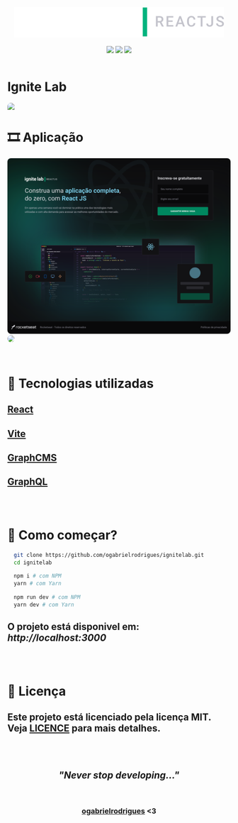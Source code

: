<br>
<div align="center">
  <img src=".github/logo.svg"/>
</div>
<br>

<div align="center">
  <img src="https://img.shields.io/github/license/ogabrielrodrigues/ignitelab"/>
  <img src="https://img.shields.io/github/issues/ogabrielrodrigues/ignitelab">
  <img src="https://img.shields.io/github/package-json/dependency-version/ogabrielrodrigues/ignitelab/react">
</div>

<br>

# Ignite Lab

<img style="border-top-left-radius: 8px; border-top-right-radius: 8px;" src=".github/back.svg"/>

<br>

# 🎞️ Aplicação

<div>
  <img style="border-radius: 8px;" src=".github/subscreen.svg"/>

  <br>

  <img style="border-radius: 8px;" src=".github/eventscreen.svg"/>
</div>

<br>
<br>

# 🧪 Tecnologias utilizadas

## [React](https://pt-br.reactjs.org/)

## [Vite](https://vitejs.dev/)

## [GraphCMS](https://graphcms.com/)

## [GraphQL](https://graphql.org/)

<br>
<br>

# 🚀 Como começar?

```sh
  git clone https://github.com/ogabrielrodrigues/ignitelab.git
  cd ignitelab
```

```sh
  npm i # com NPM
  yarn # com Yarn
```

```sh
  npm run dev # com NPM
  yarn dev # com Yarn
```

## O projeto está disponivel em: _*http://localhost:3000*_

<br>
<br>

# 📝 Licença

## Este projeto está licenciado pela licença MIT. Veja [LICENCE](https://github.com/ogabrielrodrigues/ignitelab/blob/main/LICENSE) para mais detalhes.

<br>
<br>

<div style="display: flex; align-items: center; justify-content: center; flex-direction: column;">
  <h2 style="font-style: italic;">"Never stop developing..."</h2>
  <br>
  <h3> <a href="https://github.com/ogabrielrodrigues/">ogabrielrodrigues</a> <3</h3>
</div>
